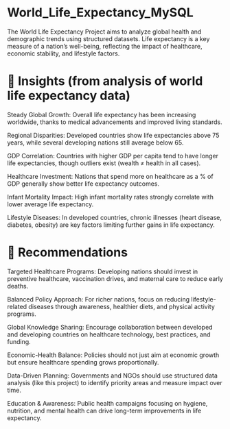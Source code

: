# World_Life_Expectancy_MySQL
The World Life Expectancy Project aims to analyze global health and demographic trends using structured datasets. Life expectancy is a key measure of a nation’s well-being, reflecting the impact of healthcare, economic stability, and lifestyle factors.

# 🔹 Insights (from analysis of world life expectancy data)

Steady Global Growth: Overall life expectancy has been increasing worldwide, thanks to medical advancements and improved living standards.

Regional Disparities: Developed countries show life expectancies above 75 years, while several developing nations still average below 65.

GDP Correlation: Countries with higher GDP per capita tend to have longer life expectancies, though outliers exist (wealth ≠ health in all cases).

Healthcare Investment: Nations that spend more on healthcare as a % of GDP generally show better life expectancy outcomes.

Infant Mortality Impact: High infant mortality rates strongly correlate with lower average life expectancy.

Lifestyle Diseases: In developed countries, chronic illnesses (heart disease, diabetes, obesity) are key factors limiting further gains in life expectancy.

# 🔹 Recommendations

Targeted Healthcare Programs: Developing nations should invest in preventive healthcare, vaccination drives, and maternal care to reduce early deaths.

Balanced Policy Approach: For richer nations, focus on reducing lifestyle-related diseases through awareness, healthier diets, and physical activity programs.

Global Knowledge Sharing: Encourage collaboration between developed and developing countries on healthcare technology, best practices, and funding.

Economic-Health Balance: Policies should not just aim at economic growth but ensure healthcare spending grows proportionally.

Data-Driven Planning: Governments and NGOs should use structured data analysis (like this project) to identify priority areas and measure impact over time.

Education & Awareness: Public health campaigns focusing on hygiene, nutrition, and mental health can drive long-term improvements in life expectancy.
